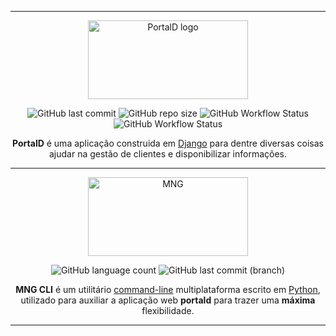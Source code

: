 
---
<p align="center"><a href="#" target="_blank" rel="noopener noreferrer">
  <img width="256px" height="126px" src="https://i.pinimg.com/originals/4c/db/81/4cdb813cbbf96b7cffdc04a63f113681.png" alt="PortalD logo"></a>
</p>

<p align="center">
  <img alt="GitHub last commit" src="https://img.shields.io/github/last-commit/dbafurushima/portal-dashboard?style=flat-square">
  <img alt="GitHub repo size" src="https://img.shields.io/github/repo-size/dbafurushima/portal-dashboard?style=flat-square">
  <img alt="GitHub Workflow Status" src="https://img.shields.io/github/workflow/status/dbafurushima/portal-dashboard/Docker%20Image%20CI?label=build%20docker&style=flat-square"><br>
  <img alt="GitHub Workflow Status" src="https://img.shields.io/github/workflow/status/dbafurushima/portal-dashboard/Django%20CI?label=build%20django&style=flat-square">
</p>

<p align="center">
  <b>PortalD</b> é uma aplicação construida em <u>Django</u> para dentre diversas coisas ajudar na gestão de clientes e disponibilizar informações.
</p>

---

<p align="center"><a href="#" target="_blank" rel="noopener noreferrer">
  <img width="256px" height="126px" src="https://i.pinimg.com/originals/b2/0d/1e/b20d1e60b306063cdcb6106709f786cd.png" alt="MNG"></a>
</p>

<p align="center">
  <img alt="GitHub language count" src="https://img.shields.io/github/languages/count/dbafurushima/portal-dashboard?style=flat-square">
  <img alt="GitHub last commit (branch)" src="https://img.shields.io/github/last-commit/dbafurushima/portal-dashboard/dev?style=flat-square">
</p>

<p align="center">
  <b>MNG CLI</b> é um utilitário <u>command-line</u> multiplataforma escrito em <u>Python</u>, utilizado para auxiliar a aplicação web <b>portald</b> para trazer uma <b>máxima</b> flexibilidade.
</p>

---